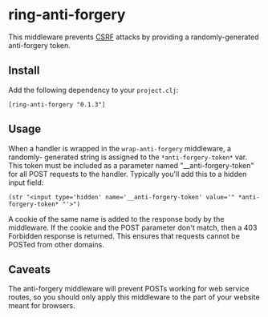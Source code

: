 # ring-anti-forgery

This middleware prevents [CSRF][1] attacks by providing a randomly-generated
anti-forgery token.

## Install

Add the following dependency to your `project.clj`:

    [ring-anti-forgery "0.1.3"]

## Usage

When a handler is wrapped in the `wrap-anti-forgery` middleware, a randomly-
generated string is assigned to the `*anti-forgery-token*` var. This token must
be included as a parameter named "__anti-forgery-token" for all POST requests
to the handler. Typically you'll add this to a hidden input field:

    (str "<input type='hidden' name='__anti-forgery-token' value='" *anti-forgery-token* "'>")

A cookie of the same name is added to the response body by the middleware. If
the cookie and the POST parameter don't match, then a 403 Forbidden response
is returned. This ensures that requests cannot be POSTed from other domains.

## Caveats

The anti-forgery middleware will prevent POSTs working for web service routes,
so you should only apply this middleware to the part of your website meant
for browsers.

[1]: http://en.wikipedia.org/wiki/Cross-site_request_forgery
